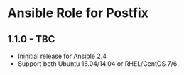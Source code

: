 Ansible Role for Postfix
========================

1.1.0 - TBC
-----------

-   Ininitial release for Ansible 2.4
-   Support both Ubuntu 16.04/14.04 or RHEL/CentOS 7/6

